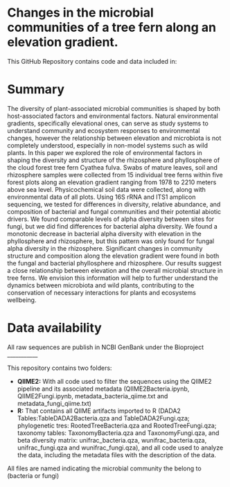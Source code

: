 # Changes in the microbial communities of a tree fern along an elevation gradient.
This GitHub Repository contains code and data included in:

# Summary

The diversity of plant-associated microbial communities is shaped by both host-associated factors and environmental factors. Natural environmental gradients, specifically elevational ones, can serve as study systems to understand community and ecosystem responses to environmental changes, however the relationship between elevation and microbiota is not completely understood, especially in non-model systems such as wild plants. In this paper we explored the role of environmental factors in shaping the diversity and structure of the rhizosphere and phyllosphere of the cloud forest tree fern Cyathea fulva. Swabs of mature leaves, soil and rhizosphere samples were collected from 15 individual tree ferns within five forest plots along an elevation gradient ranging from 1978 to 2210 meters above sea level. Physicochemical soil data were collected, along with environmental data of all plots. Using 16S rRNA and ITS1 amplicon sequencing, we tested for differences in diversity, relative abundance, and composition of bacterial and fungal communities and their potential abiotic drivers. We found comparable levels of alpha diversity between sites for fungi, but we did find differences for bacterial alpha diversity. We found a monotonic decrease in bacterial alpha diversity with elevation in the phyllosphere and rhizosphere, but this pattern was only found for fungal alpha diversity in the rhizosphere. Significant changes in community structure and composition along the elevation gradient were found in both the fungal and bacterial phyllosphere and rhizosphere. Our results suggest a close relationship between elevation and the overall microbial structure in tree ferns. We envision this information will help to further understand the dynamics between microbiota and wild plants, contributing to the conservation of necessary interactions for plants and ecosystems wellbeing.

# Data availability

All raw sequences are publish in NCBI GenBank under the Bioproject ___________

This repository contains two folders:

- **QIIME2:** With all code used to filter the sequences using the QIIME2 pipeline and its associated metadata (QIIME2Bacteria.ipynb, QIIME2Fungi.ipynb, metadata_bacteria_qiime.txt and metadata_fungi_qiime.txt)
- **R:** That contains all QIIME artifacts imported to R (DADA2 Tables:TableDADA2Bacteria.qza and TableDADA2Fungi.qza; phylogenetic tres: RootedTreeBacteria.qza and RootedTreeFungi.qza; taxonomy tables: TaxonomyBacteria.qza and TaxonomyFungi.qza, and beta diversity matrix: unifrac_bacteria.qza, wunifrac_bacteria.qza, unifrac_fungi.qza and wunifrac_fungi.qza), and all code used to analyze the data, including the metadata files with the description of the data. 

All files are named indicating the microbial community the belong to (bacteria or fungi)
